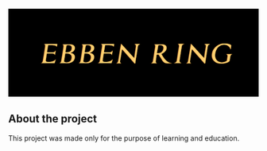 ![](/Sources/Ebben-Ring/Images/TitleScreen2.png)

## About the project
This project was made only for the purpose of learning and education. 


